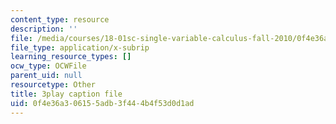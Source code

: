 ```yaml
---
content_type: resource
description: ''
file: /media/courses/18-01sc-single-variable-calculus-fall-2010/0f4e36a306155adb3f444b4f53d0d1ad_oTTo3qP0Z-I.srt
file_type: application/x-subrip
learning_resource_types: []
ocw_type: OCWFile
parent_uid: null
resourcetype: Other
title: 3play caption file
uid: 0f4e36a3-0615-5adb-3f44-4b4f53d0d1ad
---
```

